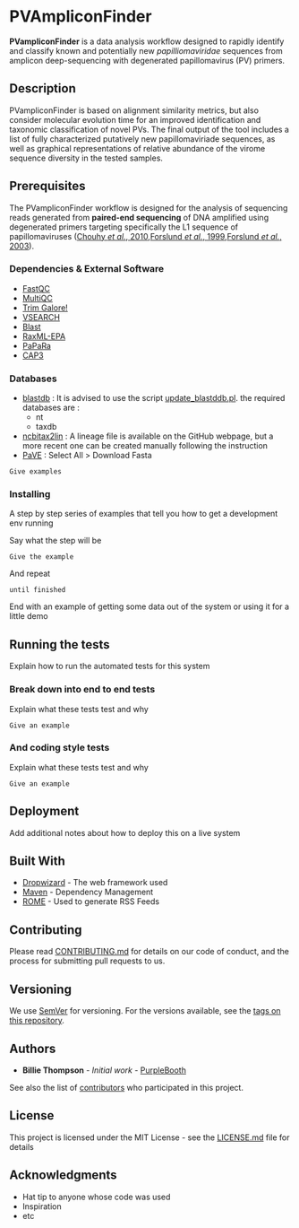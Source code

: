 # PVAmpliconFinder

**PVampliconFinder** is a data analysis workflow designed to rapidly identify and classify known and potentially new *papilliomaviridae* sequences from amplicon deep-sequencing with degenerated papillomavirus (PV) primers.

## Description

PVampliconFinder is based on alignment similarity metrics, but also consider molecular evolution time for an improved identification and taxonomic classification of novel PVs. The final output of the tool includes a list of fully characterized putatively new papillomaviriade sequences, as well as graphical representations of relative abundance of the virome sequence diversity in the tested samples. 

## Prerequisites

The PVampliconFinder workflow is designed for the analysis of sequencing reads generated from **paired-end sequencing** of DNA amplified using degenerated primers targeting specifically the L1 sequence of papillomaviruses ([Chouhy *et al.*, 2010](https://www.ncbi.nlm.nih.gov/pubmed/19948351),[Forslund *et al.*, 1999](https://www.ncbi.nlm.nih.gov/pubmed/10501499),[Forslund *et al.*, 2003](https://www.ncbi.nlm.nih.gov/pubmed/12798239)).

### Dependencies & External Software

- [FastQC](https://www.bioinformatics.babraham.ac.uk/projects/fastqc/)
- [MultiQC](https://multiqc.info/)
- [Trim Galore!](https://www.bioinformatics.babraham.ac.uk/projects/trim_galore/)
- [VSEARCH](https://github.com/torognes/vsearch)
- [Blast](https://blast.ncbi.nlm.nih.gov/Blast.cgi?CMD=Web&PAGE_TYPE=BlastDocs&DOC_TYPE=Download)
- [RaxML-EPA](https://cme.h-its.org/exelixis/web/software/epa/index.html)
- [PaPaRa](https://cme.h-its.org/exelixis/web/software/papara/index.html)
- [CAP3](http://seq.cs.iastate.edu/cap3.html)

### Databases

- [blastdb](ftp://ftp.ncbi.nlm.nih.gov/blast/db/) : It is advised to use the script [update_blastddb.pl](https://www.ncbi.nlm.nih.gov/IEB/ToolBox/CPP_DOC/lxr/source/src/app/blast/update_blastdb.pl). the required databases are :
  - nt
  - taxdb
- [ncbitax2lin](https://github.com/zyxue/ncbitax2lin) : A lineage file is available on the GitHub webpage, but a more recent one can be created manually following the instruction
- [PaVE](https://pave.niaid.nih.gov/#search/search_database/kw?dbNamespace=Genomes&includeNR=true&refCloneOnly=false&sort=Locus_ID&sortType=true&page=600&start=1&showTable=1&) : Select All > Download Fasta


```
Give examples
```

### Installing

A step by step series of examples that tell you how to get a development env running

Say what the step will be

```
Give the example
```

And repeat

```
until finished
```

End with an example of getting some data out of the system or using it for a little demo

## Running the tests

Explain how to run the automated tests for this system

### Break down into end to end tests

Explain what these tests test and why

```
Give an example
```

### And coding style tests

Explain what these tests test and why

```
Give an example
```

## Deployment

Add additional notes about how to deploy this on a live system

## Built With

* [Dropwizard](http://www.dropwizard.io/1.0.2/docs/) - The web framework used
* [Maven](https://maven.apache.org/) - Dependency Management
* [ROME](https://rometools.github.io/rome/) - Used to generate RSS Feeds

## Contributing

Please read [CONTRIBUTING.md](https://gist.github.com/PurpleBooth/b24679402957c63ec426) for details on our code of conduct, and the process for submitting pull requests to us.

## Versioning

We use [SemVer](http://semver.org/) for versioning. For the versions available, see the [tags on this repository](https://github.com/your/project/tags). 

## Authors

* **Billie Thompson** - *Initial work* - [PurpleBooth](https://github.com/PurpleBooth)

See also the list of [contributors](https://github.com/your/project/contributors) who participated in this project.

## License

This project is licensed under the MIT License - see the [LICENSE.md](LICENSE.md) file for details

## Acknowledgments

* Hat tip to anyone whose code was used
* Inspiration
* etc

